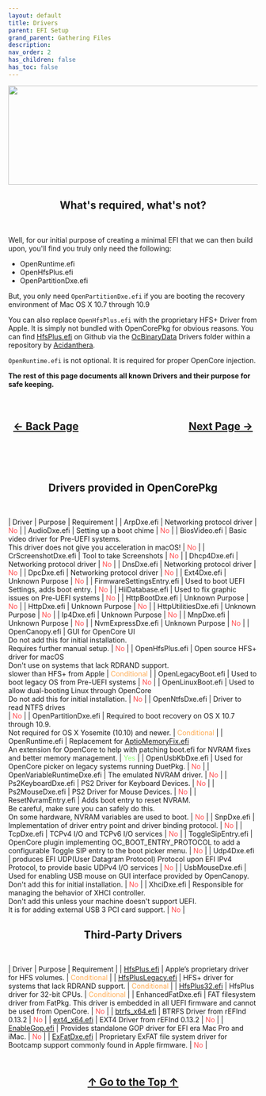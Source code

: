 ```yaml
---
layout: default
title: Drivers
parent: EFI Setup
grand_parent: Gathering Files
description: 
nav_order: 2
has_children: false
has_toc: false
---
```


<style>
  .navigation-container {
    display: flex;
    justify-content: space-between;
    align-items: center;
    width: 100%;
  }
  
  .nav-button {
    margin: 10px;
  }

  .top-button {
    margin: 10px;
    align: center;
  }
</style>

<p align="center">
  <img width="650" height="200" src="../../../../assets/Headers/Header-OpenCore-Drivers.png">
</p>

<h2 align="center">What's required, what's not?</h2>
<br>

Well, for our initial purpose of creating a minimal EFI that we can then build upon, you'll find you truly only need the following:

- OpenRuntime.efi
- OpenHfsPlus.efi
- OpenPartitionDxe.efi

But, you only need ``OpenPartitionDxe.efi`` if you are booting the recovery environment of Mac OS X 10.7 through 10.9

You can also replace ``OpenHfsPlus.efi`` with the proprietary HFS+ Driver from Apple. It is simply not bundled with OpenCorePkg for obvious reasons. You can find [HfsPlus.efi](https://github.com/acidanthera/OcBinaryData/raw/refs/heads/master/Drivers/HfsPlus.efi) on Github via the [OcBinaryData](https://github.com/acidanthera/OcBinaryData/tree/master/Drivers) Drivers folder within a repository by [Acidanthera](https://github.com/acidanthera).

``OpenRuntime.efi`` is not optional. It is required for proper OpenCore injection.

**The rest of this page documents all known Drivers and their purpose for safe keeping.**

<h2 align="center">
  <br>
  <div class="navigation-container">
    <a class="nav-button" href="../01-ACPI/index">&larr; Back Page</a>
    <a class="nav-button" href="../03-Kexts/">Next Page &rarr;</a>
  </div>
  <br>
</h2>

<br>

<h2 align="center">Drivers provided in OpenCorePkg</h2>
<br>

| Driver | Purpose | Requirement |
| ArpDxe.efi | Networking protocol driver | <span style="color: #ff4d4f;">No</span> |
| AudioDxe.efi | Setting up a boot chime | <span style="color: #ff4d4f;">No</span> |
| BiosVideo.efi | Basic video driver for Pre-UEFI systems.<br>This driver does not give you acceleration in macOS! | <span style="color: #ff4d4f;">No</span> |
| CrScreenshotDxe.efi | Tool to take Screenshots | <span style="color: #ff4d4f;">No</span> |
| Dhcp4Dxe.efi | Networking protocol driver | <span style="color: #ff4d4f;">No</span> |
| DnsDxe.efi | Networking protocol driver | <span style="color: #ff4d4f;">No</span> |
| DpcDxe.efi | Networking protocol driver | <span style="color: #ff4d4f;">No</span> |
| Ext4Dxe.efi | Unknown Purpose | <span style="color: #ff4d4f;">No</span> |
| FirmwareSettingsEntry.efi | Used to boot UEFI Settings, adds boot entry. | <span style="color: #ff4d4f;">No</span> |
| HiiDatabase.efi | Used to fix graphic issues on Pre-UEFI systems | <span style="color: #ff4d4f;">No</span> |
| HttpBootDxe.efi | Unknown Purpose | <span style="color: #ff4d4f;">No</span> |
| HttpDxe.efi | Unknown Purpose | <span style="color: #ff4d4f;">No</span> |
| HttpUtilitiesDxe.efi | Unknown Purpose | <span style="color: #ff4d4f;">No</span> |
| Ip4Dxe.efi | Unknown Purpose | <span style="color: #ff4d4f;">No</span> |
| MnpDxe.efi | Unknown Purpose | <span style="color: #ff4d4f;">No</span> |
| NvmExpressDxe.efi | Unknown Purpose | <span style="color: #ff4d4f;">No</span> |
| OpenCanopy.efi | GUI for OpenCore UI<br>Do not add this for initial installation.<br>Requires further manual setup. | <span style="color: #ff4d4f;">No</span> |
| OpenHfsPlus.efi | Open source HFS+ driver for macOS<br>Don't use on systems that lack RDRAND support.<br>slower than HFS+ from Apple | <span style="color: #ffab52;">Conditional</span> |
| OpenLegacyBoot.efi | Used to boot legacy OS from Pre-UEFI systems | <span style="color: #ff4d4f;">No</span> |
| OpenLinuxBoot.efi | Used to allow dual-booting Linux through OpenCore<br>Do not add this for initial installation. | <span style="color: #ff4d4f;">No</span> |
| OpenNtfsDxe.efi | Driver to read NTFS drives<br> | <span style="color: #ff4d4f;">No</span> |
| OpenPartitionDxe.efi | Required to boot recovery on OS X 10.7 through 10.9.<br>Not required for OS X Yosemite (10.10) and newer. | <span style="color: #ffab52;">Conditional</span> |
| OpenRuntime.efi | Replacement for [AptioMemoryFix.efi](https://github.com/acidanthera/AptioFixPkg)<br>An extension for OpenCore to help with patching boot.efi for NVRAM fixes and better memory management. | <span style="color: #8ffc74;">Yes</span> |
| OpenUsbKbDxe.efi | Used for OpenCore picker on legacy systems running DuetPkg. | <span style="color: #ff4d4f;">No</span> |
| OpenVariableRuntimeDxe.efi | The emulated NVRAM driver. | <span style="color: #ff4d4f;">No</span> |
| Ps2KeyboardDxe.efi | PS2 Driver for Keyboard Devices. | <span style="color: #ff4d4f;">No</span> |
| Ps2MouseDxe.efi | PS2 Driver for Mouse Devices. | <span style="color: #ff4d4f;">No</span> |
| ResetNvramEntry.efi | Adds boot entry to reset NVRAM.<br>Be careful, make sure you can safely do this.<br>On some hardware, NVRAM variables are used to boot. | <span style="color: #ff4d4f;">No</span> |
| SnpDxe.efi | Implementation of driver entry point and driver binding protocol. | <span style="color: #ff4d4f;">No</span> |
| TcpDxe.efi | TCPv4 I/O and TCPv6 I/O services | <span style="color: #ff4d4f;">No</span> |
| ToggleSipEntry.efi | OpenCore plugin implementing OC_BOOT_ENTRY_PROTOCOL to add a configurable Toggle SIP entry to the boot picker menu. | <span style="color: #ff4d4f;">No</span> |
| Udp4Dxe.efi | produces EFI UDP(User Datagram Protocol) Protocol upon EFI IPv4 Protocol, to provide basic UDPv4 I/O services | <span style="color: #ff4d4f;">No</span> |
| UsbMouseDxe.efi | Used for enabling USB mouse on GUI interface provided by OpenCanopy.<br>Don't add this for initial installation. | <span style="color: #ff4d4f;">No</span> |
| XhciDxe.efi | Responsible for managing the behavior of XHCI controller.<br>Don't add this unless your machine doesn't support UEFI.<br>It is for adding external USB 3 PCI card support. | <span style="color: #ff4d4f;">No</span> |

<h2 align="center">Third-Party Drivers</h2>
<br>

| Driver | Purpose | Requirement |
| [HfsPlus.efi](https://github.com/acidanthera/OcBinaryData/raw/refs/heads/master/Drivers/HfsPlus.efi) | Apple’s proprietary driver for HFS volumes. | <span style="color: #ffab52;">Conditional</span> |
| [HfsPlusLegacy.efi](https://github.com/acidanthera/OcBinaryData/raw/refs/heads/master/Drivers/HfsPlusLegacy.efi) | HFS+ driver for systems that lack RDRAND support. | <span style="color: #ffab52;">Conditional</span> |
| [HfsPlus32.efi](https://github.com/acidanthera/OcBinaryData/raw/refs/heads/master/Drivers/HfsPlus32.efi) | HfsPlus driver for 32-bit CPUs. | <span style="color: #ffab52;">Conditional</span> |
| EnhancedFatDxe.efi | FAT filesystem driver from FatPkg. This driver is embedded in all UEFI firmware and cannot be used from OpenCore. | <span style="color: #ff4d4f;">No</span> |
| [btrfs_x64.efi](https://github.com/acidanthera/OcBinaryData/raw/refs/heads/master/Drivers/btrfs_x64.efi) | BTRFS Driver from rEFInd 0.13.2 | <span style="color: #ff4d4f;">No</span> |
| [ext4_x64.efi](https://github.com/acidanthera/OcBinaryData/raw/refs/heads/master/Drivers/ext4_x64.efi) | EXT4 Driver from rEFInd 0.13.2 | <span style="color: #ff4d4f;">No</span> |
| [EnableGop.efi](https://github.com/acidanthera/OpenCorePkg/tree/master/Staging/EnableGop) | Provides standalone GOP driver for EFI era Mac Pro and iMac. | <span style="color: #ff4d4f;">No</span> |
| [ExFatDxe.efi](https://github.com/acidanthera/OcBinaryData/raw/refs/heads/master/Drivers/ExFatDxe.efi) | Proprietary ExFAT file system driver for Bootcamp support commonly found in Apple firmware. | <span style="color: #ff4d4f;">No</span> |

<h2 align="center">
  <br>
  <div>
    <a class="top-button" href="#">&uarr; Go to the Top &uarr;</a>
  </div>
  <br>
</h2>
